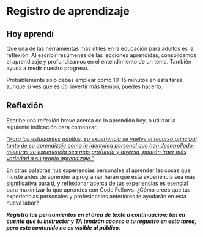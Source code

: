 ﻿# Registro de aprendizaje

## Hoy aprendí

Que una de las herramientas más útiles en la educación para adultos es la reflexión. Al escribir resúmenes de las lecciones aprendidas, consolidamos el aprendizaje y profundizamos en el entendimiento de un tema. También ayuda a medir nuestro progreso.

Probablemente solo debas emplear como 10-15 minutos en esta tarea, aunque si ves que es útil invertir más tiempo, puedes hacerlo.

## Reflexión

Escribe una relfexión breve acerca de lo aprendido hoy, o utilizar la siguiente indicación para comenzar.

[*"Para los estudiantes adultos, su experiencia se vuelve el recurso principal tanto de su aprendizaje como la identidad personal que han desarrollado, mientras su experiencia sea más profunda y diversa, podrán traer más variedad a su propio aprendizaje."*](https://elearningindustry.com/pedagogy-vs-andragogy-in-elearning-can-you-tell-the-difference)

En otras palabras, tus experiencias personales al aprender las cosas que hiciste antes de aprender a programar harán que esta experiencia sea más significativa para ti, y reflexionar acerca de tus experiencias es esencial para maximizar lo que aprendes con Code Fellows. ¿Cómo crees que tus experiencias personales y profesionales anteriores te ayudarán en esta nueva labor?

***Registra tus pensamientos en el área de texto a continuación; ten en cuenta que tu instructor y TA tendrán acceso a tu regustro en esta tarea, pero este contenido no es visible al público.***
